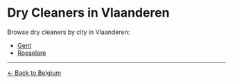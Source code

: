 # Dry Cleaners in Vlaanderen

Browse dry cleaners by city in Vlaanderen:

- [Gent](./gent.md)
- [Roeselare](./roeselare.md)

---

[← Back to Belgium](../README.md)
